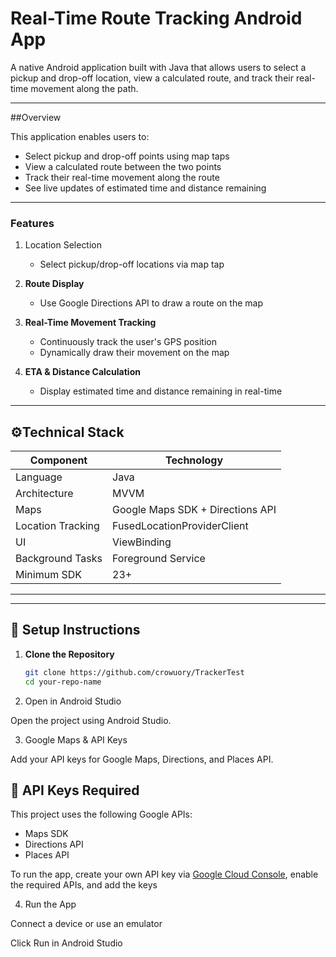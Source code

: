 # Real-Time Route Tracking Android App

A native Android application built with Java that allows users to select a pickup and drop-off location, view a calculated route, and track their real-time movement along the path.

---

##Overview

This application enables users to:

- Select pickup and drop-off points using map taps 
- View a calculated route between the two points
- Track their real-time movement along the route
- See live updates of estimated time and distance remaining

---


### Features
1. Location Selection
   - Select pickup/drop-off locations via map tap
   

2. **Route Display**
   - Use Google Directions API to draw a route on the map

3. **Real-Time Movement Tracking**
   - Continuously track the user's GPS position
   - Dynamically draw their movement on the map

4. **ETA & Distance Calculation**
   - Display estimated time and distance remaining in real-time

---

## ⚙Technical Stack

| Component         | Technology                      |
|------------------|----------------------------------|
| Language          | Java                            |
| Architecture      | MVVM                            |
| Maps              | Google Maps SDK + Directions API|
| Location Tracking | FusedLocationProviderClient     |
| UI                | ViewBinding                     |
| Background Tasks  | Foreground Service              |
| Minimum SDK       | 23+                             |

---




---

## 🧪 Setup Instructions

1. **Clone the Repository**
   ```bash
   git clone https://github.com/crowuory/TrackerTest 
   cd your-repo-name
2. Open in Android Studio

Open the project using Android Studio.

3. Google Maps & API Keys

Add your API keys for Google Maps, Directions, and Places API.

## 🔑 API Keys Required

This project uses the following Google APIs:
- Maps SDK
- Directions API
- Places API

To run the app, create your own API key via [Google Cloud Console](https://console.cloud.google.com/), enable the required APIs, and add the keys


4. Run the App

Connect a device or use an emulator

Click Run in Android Studio

